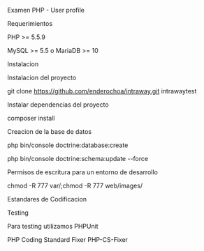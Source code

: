 Examen PHP - User profile  


Requerimientos

PHP >= 5.5.9

MySQL >= 5.5 o MariaDB >= 10


Instalacion

Instalacion del proyecto

git clone https://github.com/enderochoa/intraway.git intrawaytest

Instalar dependencias del proyecto

composer  install

Creacion de la base de datos

php bin/console doctrine:database:create

php bin/console doctrine:schema:update --force

Permisos de escritura para un entorno de desarrollo

chmod -R 777 var/;chmod -R 777 web/images/



Estandares de Codificacion

Testing

Para testing utilizamos PHPUnit

PHP Coding Standard Fixer PHP-CS-Fixer
